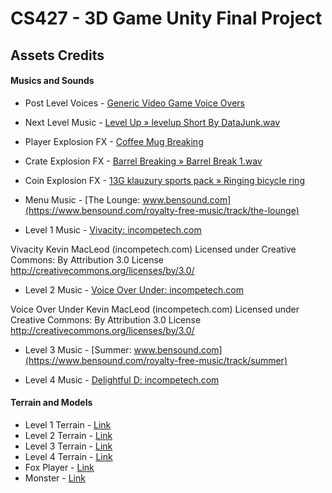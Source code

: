 # CS427 - 3D Game Unity Final Project
## Assets Credits 

#### Musics and Sounds

* Post Level Voices - [Generic Video Game Voice Overs](https://freesound.org/people/shawshank73/sounds/78916/)

* Next Level Music - [Level Up » levelup Short By DataJunk.wav](https://freesound.org/people/DataJunk/sounds/423265/)

* Player Explosion FX - [Coffee Mug Breaking](https://freesound.org/people/deleted_user_7146007/sounds/383269/)

* Crate Explosion FX - [Barrel Breaking » Barrel Break 1.wav](https://freesound.org/people/kevinkace/sounds/66769/)

* Coin Explosion FX - [13G klauzury sports pack » Ringing bicycle ring](https://freesound.org/people/13GPanska_Lakota_Jan/sounds/378354/)

* Menu Music - [The Lounge: www.bensound.com](https://www.bensound.com/royalty-free-music/track/the-lounge)


* Level 1 Music - [Vivacity: incompetech.com](https://incompetech.com/music/royalty-free/collections.html?collection=24&Search=Search)

Vivacity Kevin MacLeod (incompetech.com)
Licensed under Creative Commons: By Attribution 3.0 License
http://creativecommons.org/licenses/by/3.0/

* Level 2 Music - [Voice Over Under: incompetech.com](https://incompetech.com/wordpress/2016/01/voice-over-under/)

Voice Over Under Kevin MacLeod (incompetech.com)
Licensed under Creative Commons: By Attribution 3.0 License
http://creativecommons.org/licenses/by/3.0/

* Level 3 Music - [Summer: www.bensound.com](https://www.bensound.com/royalty-free-music/track/summer)

* Level 4 Music - [Delightful D: incompetech.com](https://incompetech.com/music/royalty-free/index.html?isrc=USUAN1600057&Search=Search)

#### Terrain and Models
* Level 1 Terrain - [Link](https://assetstore.unity.com/packages/3d/environments/nature-starter-kit-2-52977)  
* Level 2 Terrain - [Link](https://assetstore.unity.com/packages/3d/environments/countryside-gas-station-132485)
* Level 3 Terrain - [Link](https://assetstore.unity.com/packages/3d/environments/historic/colonial-ship-70472)
* Level 4 Terrain - [Link](https://assetstore.unity.com/packages/3d/environments/lowpoly-environment-nature-free-medieval-fantasy-series-187052)
* Fox Player - [Link](https://assetstore.unity.com/packages/3d/characters/animals/toon-fox-183005)
* Monster - [Link](https://assetstore.unity.com/packages/3d/characters/creatures/rpg-monster-duo-pbr-polyart-157762)
